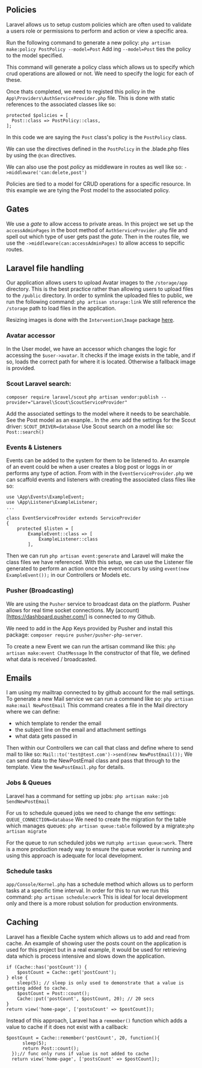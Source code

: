 ## Policies
Laravel allows us to setup custom policies which are often used to validate a users role or permissions to perform and action or view a specific area.

Run the following command to generate a new policy:
`php artisan make:policy PostPolicy --model=Post`
Add ing `--model=Post` ties the policy to the model specified.

This command will generate a policy class which allows us to specify which crud operations are allowed or not. We need to specify the logic for each of these.

Once thats completed, we need to registed this policy in the `App\Providers\AuthServiceProvider.php` file. This is done with static references to the associated classes like so:

```
protected $policies = [
  Post::class => PostPolicy::class,
];
```

In this code we are saying the `Post` class's policy is the `PostPolicy` class.

We can use the directives defined in the `PostPolicy` in the .blade.php files by using the `@can` directives.

We can also use the post *policy* as middleware in routes as well like so:
`->middleware('can:delete,post')`

Policies are tied to a model for CRUD operations for a specific resource. In this example we are tying the Post model to the associated policy.

## Gates
We use a *gate* to allow access to private areas. In this project we set up the `accessAdminPages` in the boot method of `AuthServiceProvider.php` file and spell out which type of user gets past the *gate*.
Then in the routes file, we use the `->middleware(can:accessAdminPages)` to allow access to sepcific routes.

## Laravel file handling
Our application allows users to upload Avatar images to the `/storage/app` directory. This is the best practice rather than allowing users to upload files to the `/public` directory.
In order to symlink the uploaded files to public, we run the following command:
`php artisan storage:link`
We still reference the `/storage` path to load files in the application.

Resizing images is done with the `Intervention\Image` package [here](https://github.com/Intervention/image).

### Avatar accessor
In the User model, we have an accessor which changes the logic for accessing the `$user->avatar`. It checks if the image exists in the table, and if so, loads the correct path for where it is located. Otherwise a fallback image is provided.

### Scout Laravel search:
```composer require laravel/scout```
```php artisan vendor:publish --provider="Laravel\Scout\ScoutServiceProvider"```

Add the associated settings to the model where it needs to be searchable. See the Post model as an exanple..
In the .env add the settings for the Scout driver:
```SCOUT_DRIVER=database```
Use Scout search on a model like so: `Post::search()`

### Events & Listeners
Events can be added to the system for them to be listened to. An example of an event could be when a user creates a blog post or loggs in or performs any type of action.
From with in the `EventServiceProvider.php` we can scaffold events and listeners with creating the associated class files like so:
```
use \App\Events\ExampleEvent;
use \App\Listener\ExampleListener;
...

class EventServiceProvider extends ServiceProvider
{
    protected $listen = [
        ExampleEvent::class => [
            ExampleListener::class
        ],
```
Then we can run `php artisan event:generate` and Laravel will make the class files we have referenced.
With this setup, we can use the Listener file generated to perform an action once the event occurs by using `event(new ExampleEvent());` in our Controllers or Models etc.

### Pusher (Broadcasting)
We are using the `Pusher` service to broadcast data on the platform. Pusher allows for real time socket connections. My (account)[https://dashboard.pusher.com/] is connected to my Github.

We need to add in the App Keys provided by Pusher and install this package:
`composer require pusher/pusher-php-server`.

To create a new Event we can run the artisan command like this:
`php artisan make:event ChatMessage`
In the constructor of that file, we defined what data is received / broadcasted.

## Emails
I am using my mailtrap connected to by github account for the mail settings.
To generate a new Mail service we can run a command like so:
```php artisan make:mail NewPostEmail```
This command creates a file in the Mail directory where we can define:
 - which template to render the email
 - the subject line on the email and attachment settings
 - what data gets passed in

Then within our Controllers we can call that class and define where to send mail to like so:
`Mail::to('test@test.com')->send(new NewPostEmail());`
We can send data to the NewPostEmail class and pass that through to the template. View the `NewPostEmail.php` for details.

### Jobs & Queues
Laravel has a command for setting up jobs:
`php artisan make:job SendNewPostEmail`

For us to schedule queued jobs we need to change the env settings: `QUEUE_CONNECTION=database`
We need to create the migration for the table which manages queues: `php artisan queue:table` followed by a migrate:`php artisan migrate`

For the queue to run scheduled jobs we run:`php artisan queue:work`. There is a more production ready way to ensure the queue worker is running and using this approach is adequate for local development.

### Schedule tasks
`app/Console/Kernel.php` has a schedule method which allows us to perform tasks at a specific time interval.
In order for this to run we run this command: `php artisan schedule:work`
This is ideal for local development only and there is a more robust solution for production environments.

## Caching
Laravel has a flexible Cache system which allows us to add and read from cache. An example of showing user the posts count on the application is used for this project but in a real example, it would be used for retrieving data which is process intensive and slows down the application.
```
if (Cache::has('postCount')) {
    $postCount = Cache::get('postCount');
} else {
    sleep(5); // sleep is only used to demonstrate that a value is getting added to cache.
    $postCount = Post::count();
    Cache::put('postCount', $postCount, 20); // 20 secs
}
return view('home-page', ['postsCount' => $postCount]);
```
Instead of this approach, Laravel has a `remember()` function which adds a value to cache if it does not exist with a callback:
```
$postCount = Cache::remember('postCount', 20, function(){
      sleep(5);
      return Post::count();
  });// func only runs if value is not added to cache
  return view('home-page', ['postsCount' => $postCount]);
  ```